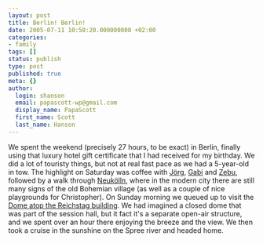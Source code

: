 ```yaml
---
layout: post
title: Berlin! Berlin!
date: 2005-07-11 10:50:20.000000000 +02:00
categories:
- family
tags: []
status: publish
type: post
published: true
meta: {}
author:
  login: shanson
  email: papascott-wp@gmail.com
  display_name: PapaScott
  first_name: Scott
  last_name: Hanson
---
```

<p>We spent the weekend (precisely 27 hours, to be exact) in Berlin, finally using that luxury hotel gift certificate that I had received for my birthday. We did a lot of touristy things, but not at real fast pace as we had a 5-year-old in tow. The highlight on Saturday was coffee with <a href="http://www.schockwellenreiter.de/">J&ouml;rg</a>, <a href="http://www.gabi-kantel.de/">Gabi</a> and <a href="http://zebu.server-wg.de/">Zebu</a>, followed by a walk through  <a href="http://www.stadtentwicklung.berlin.de/bauen/baulueckenmanagement/en/informationen/neukoelln/index.shtml">Neuk&ouml;lln</a>, where in the modern city there are still many signs of the old Bohemian village (as well as a couple of nice playgrounds for Christopher). On Sunday morning we queued up to visit the <a href="http://www.bundestag.de/htdocs_e/info/050vberl.html">Dome atop the Reichstag building</a>. We had imagined a closed dome that was part of the session hall, but it fact it's a separate open-air structure, and we spent over an hour there enjoying the breeze and the view. We then took a cruise in the sunshine on the Spree river and headed home.</p>

